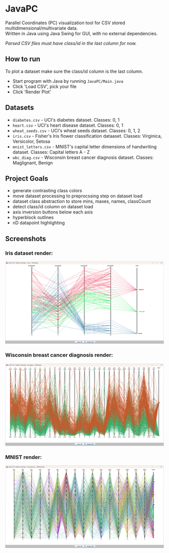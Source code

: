 # JavaPC

Parallel Coordinates (PC) visualization tool for CSV stored multidimensional/multivariate data.  
Written in Java using Java Swing for GUI, with no external dependencies.  

*Parsed CSV files must have class/id in the last column for now.*  

## How to run

To plot a dataset make sure the class/id column is the last column.  
- Start program with Java by running `JavaPC/Main.java`  
- Click 'Load CSV', pick your file  
- Click 'Render Plot'  

## Datasets

- `diabetes.csv` - UCI's diabetes dataset. Classes: 0, 1  
- `heart.csv` - UCI's heart disease dataset. Classes: 0, 1  
- `wheat_seeds.csv` - UCI's wheat seeds dataset. Classes: 0, 1, 2  
- `iris.csv` - Fisher's Iris flower classification dataaset. Classes: Virginica, Versicolor, Setosa  
- `mnist_letters.csv` - MNIST's capital letter dimensions of handwriting dataset. Classes: Capital letters A - Z  
- `wbc_diag.csv` - Wisconsin breast cancer diagnosis dataset. Classes: Maglignant, Benign  

## Project Goals

- generate contrasting class colors  
- move dataset processing to preprocssing step on dataset load  
- dataset class abstraction to store mins, maxes, names, classCount  
- detect class/id column on dataset load  
- axis inversion buttons below each axis  
- hyperblock outlines  
- nD datapoint highlighting  

## Screenshots

### Iris dataset render:  
![Iris dataset render](screenshots/iris_render.png)
### Wisconsin breast cancer diagnosis render:  
![Wisconsin breast cancer diagnosis render](screenshots/wbc_render.png)
### MNIST render:  
![Wisconsin render](screenshots/MNIST_render.png)

